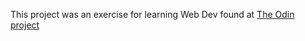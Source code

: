 This project was an exercise for learning Web Dev found at [The Odin project](https://www.theodinproject.com)
